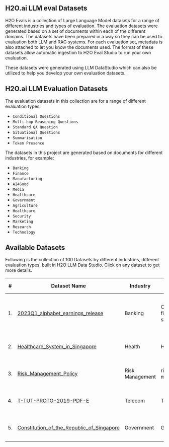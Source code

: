 ## H2O.ai LLM eval Datasets 

H2O Evals is a collection of Large Language Model datasets for a range of different industries and types of evaluation. The evaluation datasets were generated based on a set of documents within each of the different domains. The datasets have been prepared in a way so they can be used to evaluation both LLM and RAG systems. For each evaluation set, metadata is also attached to let you know the documents used. The format of these datasets allow automatic ingestion to H2O Eval Studio to run your own evaluation. 

These datasets were generated using LLM DataStudio which can also be utilized to help you develop your own evaluation datasets.  


## H2O.ai LLM Evaluation Datasets 

The evaluation datasets in this collection are for a range of different evaluation types: 

- `Conditional Questions`
- `Multi-hop Reasoning Questions`
- `Standard QA Question`
- `Situational Questions`
- `Summarisation`
- `Token Presence`

The datasets in this project are generated based on documents for different industries, for example:

- `Banking`
- `Finance`
- `Manufacturing`
- `AI4Good`
- `Media`
- `Healthcare`
- `Government`
- `Agriculture`
- `Healthcare`
- `Security`
- `Marketing`
- `Research`
- `Technology`

## Available Datasets

Following is the collection of 100 Datasets by different industries, different evaluation types, built in H2O LLM Data Studio. Click on any dataset to get more details.

| # | Dataset Name      | Industry | Sub Industry | No of Entries | Prompt Type |Evaluation Type(rag/LLM) |Evaluation Techniques|
|---| -------------- | --------- | -------- | ----- | ----- | --------- | -------- |
| 1. | [2023Q1_alphabet_earnings_release](https://github.com/h2oai/h2o-evals/tree/main/2023Q1_alphabet_earnings_release)| Banking | Company financial statement | 520 | RAG | RAG | Conditional Questions Multi Choice and Tokens Presence |
| 2. | [Healthcare_System_in_Singapore](https://github.com/h2oai/h2o-evals/tree/main/Healthcare_System_in_Singapore)| Health | Health | 97 | RAG | RAG | Conditional Questions and Multi Choice |
| 3. | [Risk_Management_Policy](https://github.com/h2oai/h2o-evals/tree/main/Risk_Management_Policy)| Risk Management | risk management | 160 | RAG | RAG | Conditional Questions and Multi Choice |
| 4. | [T-TUT-PROTO-2019-PDF-E](https://github.com/h2oai/h2o-evals/tree/main/T-TUT-PROTO-2019-PDF-E)| Telecom | Telecom | 130 | RAG | RAG | Conditional Questions and Multi Choice |
| 5. | [Constitution_of_the_Republic_of_Singapore](https://github.com/h2oai/h2o-evals/tree/main/Constitution_of_the_Republic_of_Singapore)| Government | Government | 160 | RAG | RAG | Conditional Questions and Multi Choice |
